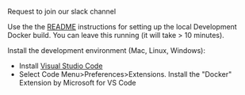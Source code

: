 Request to join our slack channel


Use the the [README](README.md) instructions for setting up the local Development Docker build. You can leave this running (it will take > 10 minutes).

Install the development environment (Mac, Linux, Windows):

* Install [Visual Studio Code](https://code.visualstudio.com/download)
* Select Code Menu>Preferences>Extensions.  Install the "Docker" Extension by Microsoft for VS Code
